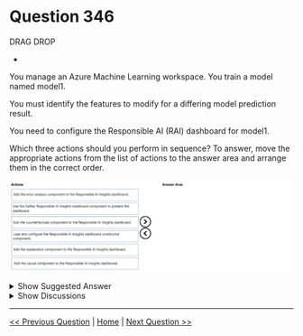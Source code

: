 # Question 346

DRAG DROP

-

You manage an Azure Machine Learning workspace. You train a model named model1.

You must identify the features to modify for a differing model prediction result.

You need to configure the Responsible AI (RAI) dashboard for model1.

Which three actions should you perform in sequence? To answer, move the appropriate actions from the list of actions to the answer area and arrange them in the correct order.

![Question Image](images/q346_q_image519.png)

<details>
  <summary>Show Suggested Answer</summary>

  <img src="images/q346_ans_0_image520.png" alt="Answer Image"><br>

</details>

<details>
  <summary>Show Discussions</summary>

<blockquote><p><strong>KeiNek</strong> <code>(Sun 09 Feb 2025 14:09)</code> - <em>Upvotes: 1</em></p><p>1. Load and configure the Responsible AI Insights dashboard constructor component. 
2. Add the counterfactuals component to the Responsible AI Insights dashboard. 
3. Use the Gather Responsible AI Insights dashboard component to present the dashboard.

The RAI Insights dashboard constructor and Gather RAI Insights dashboard components are always required, plus at least one of the tool components.
Ref : 
https://learn.microsoft.com/en-us/azure/machine-learning/how-to-responsible-ai-insights-sdk-cli?view=azureml-api-2&amp;tabs=yaml#responsible-ai-components

&gt;&gt; You must identify the features to modify for a differing model prediction result.
Counterfactual component : 
to observe how feature perturbations would affect your model predictions while providing the closest data points with opposing or &#x27;different model&#x27; predictions.
Ref : 
https://learn.microsoft.com/en-us/azure/machine-learning/concept-responsible-ai-dashboard?view=azureml-api-2#responsible-ai-dashboard-components</p></blockquote>
<blockquote><p><strong>Tin_Tin</strong> <code>(Sat 20 Jul 2024 07:14)</code> - <em>Upvotes: 1</em></p><p>seems correct.
https://techcommunity.microsoft.com/t5/ai-machine-learning-blog/how-to-create-a-responsible-ai-dashboard-to-debug-ai-models-part/ba-p/3766710
https://techcommunity.microsoft.com/t5/ai-machine-learning-blog/how-to-generate-counterfactuals-for-a-model-with-responsible-ai/ba-p/3803934</p></blockquote>
<blockquote><p><strong>damaldon</strong> <code>(Fri 05 Jan 2024 21:48)</code> - <em>Upvotes: 1</em></p><p>The core components for constructing the Responsible AI dashboard in Azure Machine Learning are:

    RAI Insights dashboard constructor
    The tool components:
        Add Explanation to RAI Insights dashboard
        Add Causal to RAI Insights dashboard
        Add Counterfactuals to RAI Insights dashboard
        Add Error Analysis to RAI Insights dashboard
        Gather RAI Insights dashboard
        Gather RAI Insights score card

The RAI Insights dashboard constructor and Gather RAI Insights dashboard components are always required, plus at least one of the tool components. However, it isn&#x27;t necessary to use all the tools in every Responsible AI dashboard.</p></blockquote>

</details>

---

[<< Previous Question](question_345.md) | [Home](/index.md) | [Next Question >>](question_347.md)
